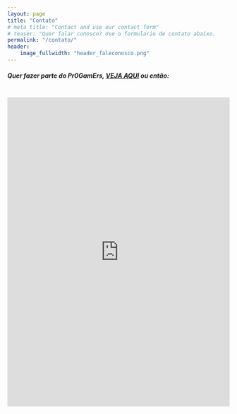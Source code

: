```yaml
---
layout: page
title: "Contato"
# meta_title: "Contact and use our contact form"
# teaser: "Quer falar conosco? Use o formulario de contato abaixo.
permalink: "/contato/"
header:
    image_fullwidth: "header_faleconosco.png"
---
```


##### Quer fazer parte do Pr0GamErs, <a href="{{ site.url }}{{ site.baseurl }}/regras/faca_parte_do_pr0gamers/"> VEJA AQUI</a> ou então:
<br>


 <iframe height="700"
        allowTransparency="true"
        frameborder="0"
        scrolling="no"
        style="width:100%;border:none"
        src="https://pr0gamers.wufoo.com/embed/z1k0cdf1l1cotq/">
  <a href="https://pr0gamers.wufoo.com/forms/z1k0cdf1l1cotq/">
    Fill out my Wufoo form!
  </a>
  <br>
</iframe>
